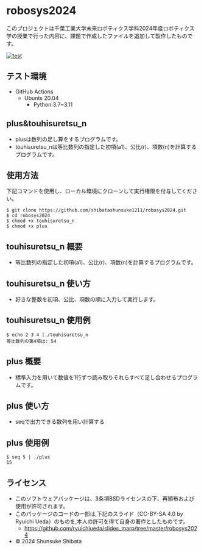 # robosys2024

このプロジェクトは千葉工業大学未来ロボティクス学科2024年度ロボティクス学の授業で行った内容に、課題で作成したファイルを追加して製作したものです。

[![test](https://github.com/shibatashunsuke1211/robosys2024/actions/workflows/test.yml/badge.svg)](https://github.com/shibatashunsuke1211/robosys2024/actions/workflows/test.yml)
## テスト環境
- GitHub Actions
  - Ubunts 20.04
    - Python:3.7~3.11

## plus&touhisuretsu_n

- plusは数列の足し算をするプログラムです。
- touhisuretsu_nは等比数列の指定した初項(a1)、公比(r)、項数(n)を計算するプログラムです。

## 使用方法
下記コマンドを使用し、ローカル環境にクローンして実行権限を付与してください。
```
$ git clone https://github.com/shibatashunsuke1211/robosys2024.git
$ cd robosys2024
$ chmod +x touhisuretsu_n
$ chmod +x plus
```

## touhisuretsu_n 概要
- 等比数列の指定した初項(a1)、公比(r)、項数(n)を計算するプログラムです。

## touhisuretsu_n 使い方
- 好きな整数を初項、公比、項数の順に入力して実行します。

## touhisuretsu_n 使用例
```
$ echo 2 3 4 |./touhisuretsu_n
等比数列の第4項は: 54
```

## plus 概要
- 標準入力を用いて数値を1行ずつ読み取りそれらすべて足し合わせるプログラムです。

## plus 使い方
- seqで出力できる数列を用い計算する

## plus 使用例
```
$ seq 5 | ./plus
15
```

## ライセンス
- このソフトウェアパッケージは、3条項BSDライセンスの下、再頒布および使用が許可されます。
- このパッケージのコードの一部は,下記のスライド（CC-BY-SA 4.0 by Ryuichi Ueda）のものを,本人の許可を得て自身の著作としたものです。
   - https://github.com/ryuichiueda/slides_marp/tree/master/robosys2024
- © 2024 Shunsuke Shibata


